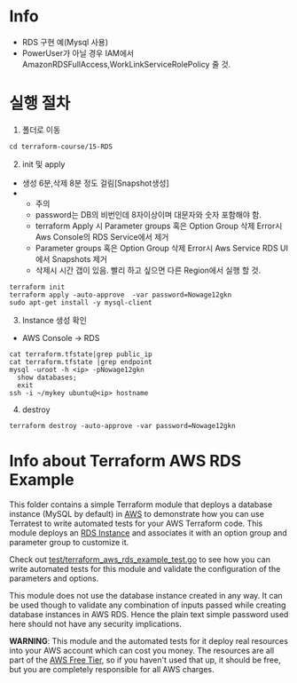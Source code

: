 # Info
* RDS 구현 예(Mysql 사용)
* PowerUser가 아닐 경우 IAM에서 AmazonRDSFullAccess,WorkLinkServiceRolePolicy 줄 것.

# 실행 절차
1. 폴더로 이동
```
cd terraform-course/15-RDS
```

2. init 및 apply
* 생성 6분,삭제 8분 정도 걸림[Snapshot생성]
* * 주의
  - password는 DB의 비번인데 8자이상이며 대문자와 숫자 포함해야 함.
  - terraform Apply 시 Parameter groups 혹은 Option Group 삭제 Error시 Aws Console의 RDS Service에서 제거
  - Parameter groups 혹은 Option Group 삭제 Error시 Aws Service RDS UI에서 Snapshots 제거
  - 삭제시 시간 갭이 있음. 빨리 하고 싶으면 다른 Region에서 실행 할 것.

```
terraform init
terraform apply -auto-approve  -var password=Nowage12gkn
sudo apt-get install -y mysql-client
```


3. Instance 생성 확인
* AWS Console → RDS
```
cat terraform.tfstate|grep public_ip
cat terraform.tfstate |grep endpoint
mysql -uroot -h <ip> -pNowage12gkn
  show databases;
  exit
ssh -i ~/mykey ubuntu@<ip> hostname
```

4. destroy
```
terraform destroy -auto-approve -var password=Nowage12gkn
```






# Info about Terraform AWS RDS Example

This folder contains a simple Terraform module that deploys a database instance (MySQL by default) in [AWS](https://aws.amazon.com/)
to demonstrate how you can use Terratest to write automated tests for your AWS Terraform code. This module deploys an [RDS
Instance](https://aws.amazon.com/rds/) and associates it with an option group and parameter group to customize it.

Check out [test/terraform_aws_rds_example_test.go](/test/terraform_aws_rds_example_test.go) to see how you can write
automated tests for this module and validate the configuration of the parameters and options.

This module does not use the database instance created in any way. It can be used though to validate any combination of inputs
passed while creating database instances in AWS RDS. Hence the plain text simple password used here should not have any security
implications.

**WARNING**: This module and the automated tests for it deploy real resources into your AWS account which can cost you
money. The resources are all part of the [AWS Free Tier](https://aws.amazon.com/rds/free/), so if you haven't used that up,
it should be free, but you are completely responsible for all AWS charges.
